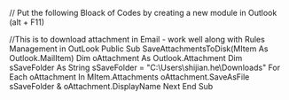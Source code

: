 // Put the following Bloack of Codes by creating a new module in Outlook (alt + F11)

//This is to download attachment in Email - work well along with Rules Management in OutLook
Public Sub SaveAttachmentsToDisk(MItem As Outlook.MailItem)
Dim oAttachment As Outlook.Attachment
Dim sSaveFolder As String
sSaveFolder = "C:\Users\shijian.he\Downloads\"
For Each oAttachment In MItem.Attachments
oAttachment.SaveAsFile sSaveFolder & oAttachment.DisplayName
Next
End Sub
